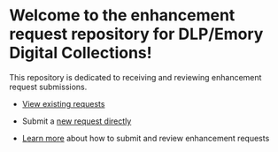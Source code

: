 # Welcome to the enhancement request repository for DLP/Emory Digital Collections! 

This repository is dedicated to receiving and reviewing enhancement request submissions. 

* [View existing requests](https://github.com/orgs/emory-libraries/projects/8)

* Submit a [new request directly](https://github.com/emory-libraries/dlp-enhance/issues/new?assignees=&labels=&template=feature_request.md&title=)

* [Learn more](https://github.com/emory-libraries/dlp-enhance/wiki) about how to submit and review enhancement requests


